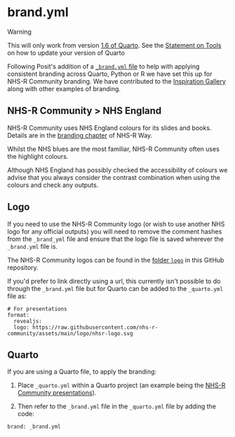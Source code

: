 # brand.yml

> [!WARNING]  
> This will only work from version 
> [1.6 of Quarto](https://quarto.org/docs/blog/posts/2024-11-25-1.6-release/). 
> See the 
> [Statement on Tools](https://tools.nhsrcommunity.com/technical-quarto.html) 
> on how to update your version of Quarto

Following Posit's addition of a [`_brand.yml` file](https://posit-dev.github.io/brand-yml/) 
to help with applying consistent branding across Quarto, Python or R we have set
this up for NHS-R Community branding. We have contributed to the [Inspiration 
Gallery](https://posit-dev.github.io/brand-yml/inspiration/) along with other 
examples of branding.

## NHS-R Community > NHS England

NHS-R Community uses NHS England colours for its slides and books.
Details are in the [branding chapter](https://nhsrway.nhsrcommunity.com/style-guides.html#branding)
of NHS-R Way.

Whilst the NHS blues are the most familiar, NHS-R Community often uses the 
highlight colours.

Although NHS England has possibly checked the accessibility of colours we advise
that you always consider the contrast combination when using the colours and 
check any outputs.

## Logo

If you need to use the NHS-R Community logo (or wish to use another NHS logo for
any official outputs) you will need to remove the comment hashes from the 
`_brand_yml` file and ensure that the logo file is saved wherever the `_brand.yml`
file is.

The NHS-R Community logos can be found in the 
[folder `logo`](https://github.com/nhs-r-community/assets/tree/main/logo) in 
this GitHub repository.

If you'd prefer to link directly using a url, this currently isn't possible to 
do through the `_brand.yml` file but for Quarto can be added to the `_quarto.yml`
file as:

```
# For presentations
format:
  revealjs:
  logo: https://raw.githubusercontent.com/nhs-r-community/assets/main/logo/nhsr-logo.svg
```

## Quarto

If you are using a Quarto file, to apply the branding:

1) Place `_quarto.yml` within a Quarto project (an example
being the [NHS-R Community presentations](https://github.com/nhs-r-community/NHSR-presentations/blob/main/_quarto.yml)). 

2) Then refer to the `_brand.yml` file in the `_quarto.yml` file by adding the code:

```
brand: _brand.yml
```

